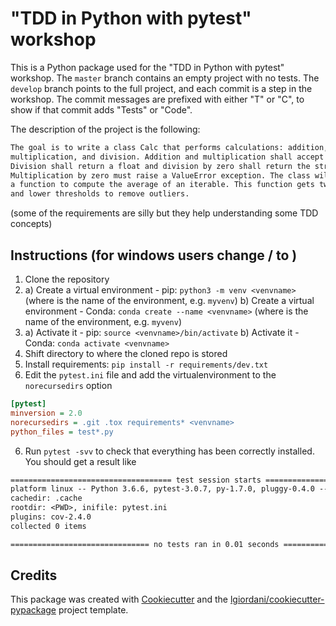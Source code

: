 # "TDD in Python with pytest" workshop

This is a Python package used for the "TDD in Python with pytest" workshop.
The `master` branch contains an empty project with no tests. The `develop` branch points to the full project, and each commit is a step in the workshop. The commit messages are prefixed with either "T" or "C", to show if that commit adds "Tests" or "Code".

The description of the project is the following:

``` txt
The goal is to write a class Calc that performs calculations: addition, subtraction,
multiplication, and division. Addition and multiplication shall accept multiple arguments.
Division shall return a float and division by zero shall return the string "inf".
Multiplication by zero must raise a ValueError exception. The class will also provide
a function to compute the average of an iterable. This function gets two optional upper
and lower thresholds to remove outliers.
```

(some of the requirements are silly but they help understanding some TDD concepts)

## Instructions (for windows users change / to \)

1. Clone the repository
2. a) Create a virtual environment - pip: `python3 -m venv <venvname>` (where <venvname> is the name of the environment, e.g. `myvenv`)
   b) Create a virtual environment - Conda: `conda create --name <venvname>` (where <venvname> is the name of the environment, e.g. `myvenv`)
3. a) Activate it - pip: `source <venvname>/bin/activate`
   b) Activate it - Conda: `conda activate <venvname>`
4. Shift directory to where the cloned repo is stored
5. Install requirements: `pip install -r requirements/dev.txt`
6. Edit the `pytest.ini` file and add the virtualenvironment to the `norecursedirs` option

``` ini
[pytest]
minversion = 2.0
norecursedirs = .git .tox requirements* <venvname>
python_files = test*.py
```

6. Run `pytest -svv` to check that everything has been correctly installed. You should get a result like

``` txt
==================================== test session starts ====================================
platform linux -- Python 3.6.6, pytest-3.0.7, py-1.7.0, pluggy-0.4.0 -- <PWD>
cachedir: .cache
rootdir: <PWD>, inifile: pytest.ini
plugins: cov-2.4.0
collected 0 items

=============================== no tests ran in 0.01 seconds ================================
```

## Credits

This package was created with [Cookiecutter](https://github.com/audreyr/cookiecutter) and the [lgiordani/cookiecutter-pypackage](https://github.com/lgiordani/cookiecutter-pypackage) project template.
